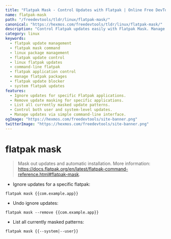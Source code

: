 ```yaml
---
title: "Flatpak Mask - Control Updates with Flatpak | Online Free DevTools by Hexmos"
name: flatpak-mask
path: "/freedevtools/tldr/linux/flatpak-mask/"
canonical: "https://hexmos.com/freedevtools/tldr/linux/flatpak-mask/"
description: "Control Flatpak updates easily with Flatpak Mask. Manage application updates and prevent automatic installations using simple commands. Free online tool, no registration required."
category: linux
keywords:
  - flatpak update management
  - flatpak mask command
  - linux package management
  - flatpak update control
  - linux flatpak updates
  - command-line flatpak
  - flatpak application control
  - manage flatpak packages
  - flatpak update blocker
  - system flatpak updates
features:
  - Ignore updates for specific Flatpak applications.
  - Remove update masking for specific applications.
  - List all currently masked update patterns.
  - Control both user and system-level updates.
  - Manage updates via simple command-line interface.
ogImage: "https://hexmos.com/freedevtools/site-banner.png"
twitterImage: "https://hexmos.com/freedevtools/site-banner.png"
---
```


# flatpak mask

> Mask out updates and automatic installation.
> More information: <https://docs.flatpak.org/en/latest/flatpak-command-reference.html#flatpak-mask>.

- Ignore updates for a specific flatpak:

`flatpak mask {{com.example.app}}`

- Undo ignore updates:

`flatpak mask --remove {{com.example.app}}`

- List all currently masked patterns:

`flatpak mask {{--system|--user}}`
